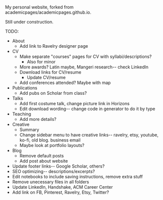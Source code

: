 My personal website, forked from academicpages/academicpages.github.io.

Still under construction.

TODO:
* About
  * Add link to Ravelry designer page
* CV
  * Make separate "courses" pages for CV with syllabi/descriptions?
    * Also for minor
  * More awards? Latin maybe, Mangeri research-- check LinkedIn
  * Download links for CV/resume
    * Update CV/resume	
  * Add conferences attended?  Maybe with map
* Publications
  * Add pubs on Scholar from class?
* Talks
  * Add first costume talk, change picture link in Horizons
  * Edit download wording-- change code in generator to do it by type
* Teaching
  * Add more details?
* Creative
  * Summary
  * Change sidebar menu to have creative links-- ravelry, etsy, youtube, ko-fi, old blog. business email
  * Maybe look at portfolio layouts?
* Blog
  * Remove default posts
  * Add post about website
* Update footer links-- Google Scholar, others?
* SEO optimizing-- descriptions/excerpts?
* Edit notebooks to include saving instructions, remove extra stuff
* Remove unecessary files in all folders
* Update LinkedIn, Handshake, ACM Career Center
* Add link on FB, Pinterest, Ravelry, Etsy, Twitter?